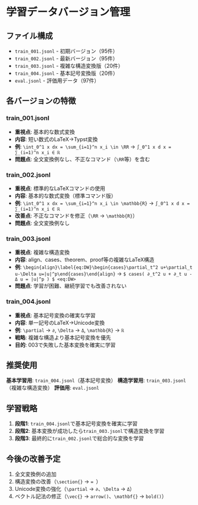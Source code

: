 # 学習データバージョン管理

## ファイル構成

- `train_001.jsonl` - 初期バージョン（95件）
- `train_002.jsonl` - 最新バージョン（95件）
- `train_003.jsonl` - 複雑な構造変換版（20件）
- `train_004.jsonl` - 基本記号変換版（20件）
- `eval.jsonl` - 評価用データ（97件）

## 各バージョンの特徴

### train_001.jsonl
- **重視点**: 基本的な数式変換
- **内容**: 短い数式のLaTeX→Typst変換
- **例**: `\int_0^1 x dx = \sum_{i=1}^n x_i \in \RR` → `∫_0^1 x d x = ∑_(i=1)^n x_i ∈ ℝ`
- **問題点**: 全文変換例なし、不正なコマンド（`\RR`等）を含む

### train_002.jsonl
- **重視点**: 標準的なLaTeXコマンドの使用
- **内容**: 基本的な数式変換（標準コマンド版）
- **例**: `\int_0^1 x dx = \sum_{i=1}^n x_i \in \mathbb{R}` → `∫_0^1 x d x = ∑_(i=1)^n x_i ∈ ℝ`
- **改善点**: 不正なコマンドを修正（`\RR` → `\mathbb{R}`）
- **問題点**: 全文変換例なし

### train_003.jsonl
- **重視点**: 複雑な構造変換
- **内容**: align、cases、theorem、proof等の複雑なLaTeX構造
- **例**: `\begin{align}\label{eq:DW}\begin{cases}\partial_t^2 u+\partial_t u-\Delta u=|u|^p\end{cases}\end{align}` → `$ cases( ∂_t^2 u + ∂_t u - Δ u = |u|^p ) $ <eq:DW>`
- **問題点**: 学習が困難、継続学習でも改善されない

### train_004.jsonl
- **重視点**: 基本記号変換の確実な学習
- **内容**: 単一記号のLaTeX→Unicode変換
- **例**: `\partial` → `∂`, `\Delta` → `Δ`, `\mathbb{R}` → `ℝ`
- **戦略**: 複雑な構造より基本記号変換を優先
- **目的**: 003で失敗した基本変換を確実に学習

## 推奨使用

**基本学習用**: `train_004.jsonl`（基本記号変換）
**構造学習用**: `train_003.jsonl`（複雑な構造変換）
**評価用**: `eval.jsonl`

## 学習戦略

1. **段階1**: `train_004.jsonl`で基本記号変換を確実に学習
2. **段階2**: 基本変換が成功したら`train_003.jsonl`で構造変換を学習
3. **段階3**: 最終的に`train_002.jsonl`で総合的な変換を学習

## 今後の改善予定

1. 全文変換例の追加
2. 構造変換の改善（`\section{}` → `= `）
3. Unicode変換の強化（`\partial` → `∂`、`\Delta` → `Δ`）
4. ベクトル記法の修正（`\vec{}` → `arrow()`、`\mathbf{}` → `bold()`）
